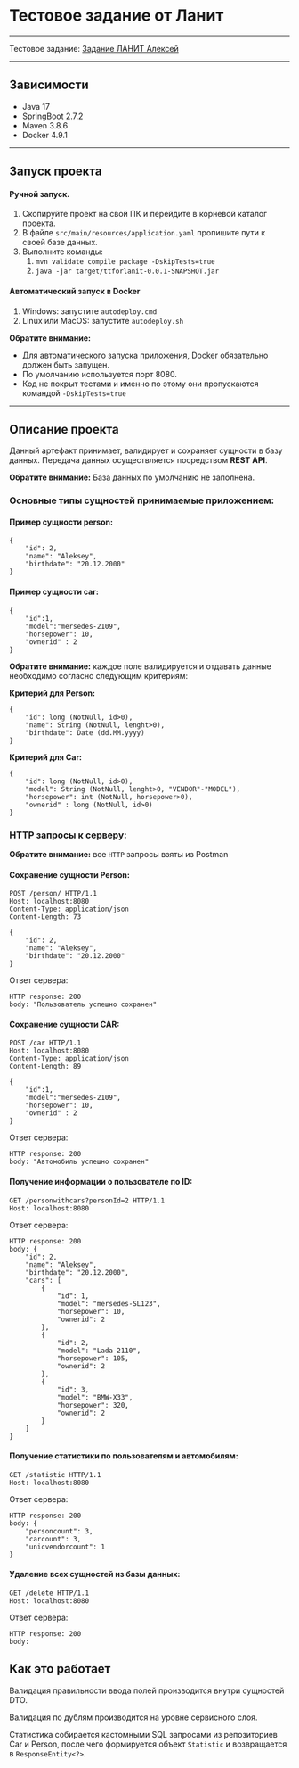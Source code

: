 # Тестовое задание от Ланит
***
Тестовое задание: [Задание ЛАНИТ Алексей](https://docs.google.com/document/d/1cxrfS9zFdvB6CIgnKb5KzDwiKwqN_LLXpaJ7X6ckfvI/edit?usp=sharing)

***

## Зависимости

* Java 17
* SpringBoot 2.7.2
* Maven 3.8.6
* Docker 4.9.1
***

## Запуск проекта

#### Ручной запуск.
1) Скопируйте проект на свой ПК и перейдите в корневой каталог проекта.
2) В файле `src/main/resources/application.yaml` пропишите пути к своей базе данных.
3) Выполните команды:
   1) `mvn validate compile package -DskipTests=true`
   2) `java -jar target/ttforlanit-0.0.1-SNAPSHOT.jar`

#### Автоматический запуск в Docker

1) Windows: запустите `autodeploy.cmd`
2) Linux или MacOS: запустите `autodeploy.sh`

**Обратите внимание:** 
* Для автоматического запуска приложения, Docker обязательно должен быть запущен.
* По умолчанию используется порт 8080.
* Код не покрыт тестами и именно по этому они пропускаются командой `-DskipTests=true`

***

## Описание проекта

Данный артефакт принимает, валидирует и сохраняет сущности в базу данных. Передача данных осуществляется посредством **REST API**.

**Обратите внимание:** База данных по умолчанию не заполнена.
### Основные типы сущностей принимаемые приложением:
#### Пример сущности person:
```
{
    "id": 2,
    "name": "Aleksey",
    "birthdate": "20.12.2000"
}
```
#### Пример сущности car:
```
{
    "id":1,
    "model":"mersedes-2109",
    "horsepower": 10,
    "ownerid" : 2
}
```
**Обратите внимание:** каждое поле валидируется и отдавать данные необходимо согласно следующим критериям:

**Критерий для Person:**
```
{
    "id": long (NotNull, id>0),
    "name": String (NotNull, lenght>0),
    "birthdate": Date (dd.MM.yyyy)
}
```
**Критерий для Car:**
```
{
    "id": long (NotNull, id>0),
    "model": String (NotNull, lenght>0, "VENDOR"-"MODEL"),
    "horsepower": int (NotNull, horsepower>0),
    "ownerid" : long (NotNull, id>0)
}
```

### HTTP запросы к серверу:
**Обратите внимание:** все `HTTP` запросы взяты из Postman
#### Сохранение сущности Person:
```
POST /person/ HTTP/1.1
Host: localhost:8080
Content-Type: application/json
Content-Length: 73

{
    "id": 2,
    "name": "Aleksey",
    "birthdate": "20.12.2000"
}
```
Ответ сервера:
```
HTTP response: 200
body: "Пользователь успешно сохранен" 
```

#### Сохранение сущности CAR:
```
POST /car HTTP/1.1
Host: localhost:8080
Content-Type: application/json
Content-Length: 89

{
    "id":1,
    "model":"mersedes-2109",
    "horsepower": 10,
    "ownerid" : 2
}
```
Ответ сервера:
```
HTTP response: 200
body: "Автомобиль успешно сохранен" 
```

#### Получение информации о пользователе по ID:
```
GET /personwithcars?personId=2 HTTP/1.1
Host: localhost:8080
```
Ответ сервера:
```
HTTP response: 200
body: {
    "id": 2,
    "name": "Aleksey",
    "birthdate": "20.12.2000",
    "cars": [
        {
            "id": 1,
            "model": "mersedes-SL123",
            "horsepower": 10,
            "ownerid": 2
        },
        {
            "id": 2,
            "model": "Lada-2110",
            "horsepower": 105,
            "ownerid": 2
        },
        {
            "id": 3,
            "model": "BMW-X33",
            "horsepower": 320,
            "ownerid": 2
        }
    ]
}
```
#### Получение статистики по пользователям и автомобилям:
```
GET /statistic HTTP/1.1
Host: localhost:8080
```
Ответ сервера:
```
HTTP response: 200
body: {
    "personcount": 3,
    "carcount": 3,
    "unicvendorcount": 1
}
```
#### Удаление всех сущностей из базы данных:
```
GET /delete HTTP/1.1
Host: localhost:8080
```
Ответ сервера:
```
HTTP response: 200
body: 
```

## Как это работает
Валидация правильности ввода полей производится внутри сущностей DTO.

Валидация по дублям производится на уровне сервисного слоя.

Статистика собирается кастомными SQL запросами из репозиториев Car и Person, после чего формируется объект `Statistic` и возвращается в `ResponseEntity<?>`.




